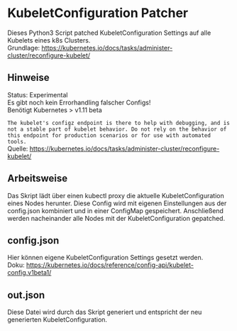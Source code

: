 # KubeletConfiguration Patcher
Dieses Python3 Script patched KubeletConfiguration Settings auf alle Kubelets eines k8s Clusters.  
Grundlage: https://kubernetes.io/docs/tasks/administer-cluster/reconfigure-kubelet/  

## Hinweise 
Status: Experimental  
Es gibt noch kein Errorhandling falscher Configs!  
Benötigt Kubernetes > v1.11 beta  
  
```The kubelet's configz endpoint is there to help with debugging, and is not a stable part of kubelet behavior. Do not rely on the behavior of this endpoint for production scenarios or for use with automated tools.```  
Quelle: https://kubernetes.io/docs/tasks/administer-cluster/reconfigure-kubelet/


## Arbeitsweise
Das Skript lädt über einen kubectl proxy die aktuelle KubeletConfiguration eines Nodes herunter. Diese Config wird mit eigenen Einstellungen aus der config.json kombiniert und in einer ConfigMap gespeichert. Anschließend werden nacheinander alle Nodes mit der KubeletConfiguration gepatched.

## config.json
Hier können eigene KubeletConfiguration Settings gesetzt werden.   
Doku: https://kubernetes.io/docs/reference/config-api/kubelet-config.v1beta1/

## out.json
Diese Datei wird durch das Skript generiert und entspricht der neu generierten KubeletConfiguration. 
